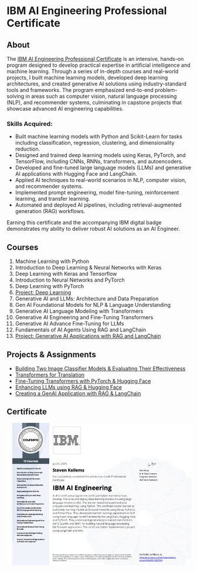 # IBM AI Engineering Professional Certificate

## About
The [IBM AI Engineering Professional Certificate](https://www.coursera.org/professional-certificates/ai-engineer) is an intensive, hands-on program designed to develop practical expertise in artificial intelligence and machine learning. Through a series of in-depth courses and real-world projects, I built machine learning models, developed deep learning architectures, and created generative AI solutions using industry-standard tools and frameworks. The program emphasized end-to-end problem-solving in areas such as computer vision, natural language processing (NLP), and recommender systems, culminating in capstone projects that showcase advanced AI engineering capabilities.

### Skills Acquired:
- Built machine learning models with Python and Scikit-Learn for tasks including classification, regression, clustering, and dimensionality reduction.
- Designed and trained deep learning models using Keras, PyTorch, and TensorFlow, including CNNs, RNNs, transformers, and autoencoders.
- Developed and fine-tuned large language models (LLMs) and generative AI applications with Hugging Face and LangChain.
- Applied AI techniques to real-world scenarios in NLP, computer vision, and recommender systems.
- Implemented prompt engineering, model fine-tuning, reinforcement learning, and transfer learning.
- Automated and deployed AI pipelines, including retrieval-augmented generation (RAG) workflows.

Earning this certificate and the accompanying IBM digital badge demonstrates my ability to deliver robust AI solutions as an AI Engineer.

## Courses
1. Machine Learning with Python
2. Introduction to Deep Learning & Neural Networks with Keras
3. Deep Learning with Keras and Tensorflow
4. Introduction to Neural Networks and PyTorch
5. Deep Learning with PyTorch
6. [Project: Deep Learning](/Project:%20Deep%20Learning/Comparing%20Pretrained%20Models.ipynb)
7. Generative AI and LLMs: Architecture and Data Preparation
8. Gen AI Foundational Models for NLP & Language Understanding
9. Generative AI Language Modeling with Transformers
10. Generative AI Engineering and Fine-Tuning Transformers
11. Generative AI Advance Fine-Tuning for LLMs
12. Fundamentals of AI Agents Using RAG and LangChain
13. [Project: Generative AI Applications with RAG and LangChain](/Project:%20GenAI%20App%20with%20RAG%20and%20LangChain/QA%20bot%20to%20answer%20questions%20from%20loaded%20document.md)

## Projects & Assignments
- [Building Two Image Classifier Models & Evaluating Their Effectiveness](/Project:%20Deep%20Learning/Comparing%20Pretrained%20Models.ipynb)
- [Transformers for Translation](/Assignment:%20Transformers%20for%20Translation/Transformers%20for%20Translation.ipynb)
- [Fine-Tuning Transformers with PyTorch & Hugging Face](/Assignment:%20Fine-Tuning%20Transformer%20with%20PyTorch%20and%20Hugging%20Face/Fine-Tuning%20Transformers%20with%20PyTorch%20and%20Hugging%20Face.ipynb)
- [Enhancing LLMs using RAG & Hugging Face](/Assignment:%20RAG%20with%20Hugging%20Face/RAG%20with%20Hugging%20Face.ipynb)
- [Creating a GenAI Application with RAG & LangChain](/Project:%20GenAI%20App%20with%20RAG%20and%20LangChain/QA%20bot%20to%20answer%20questions%20from%20loaded%20document.md)

## Certificate
![IBM AI Engineering Certification](/AI%20Engineering.jpg)
